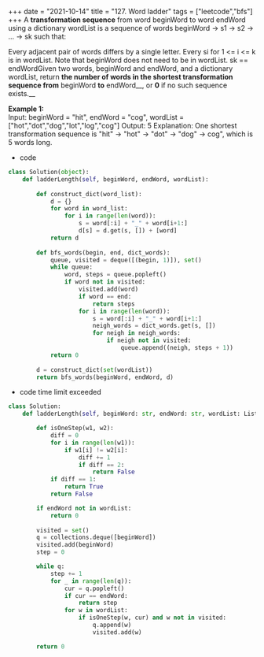 +++ 
date = "2021-10-14"
title = "127. Word ladder"
tags = ["leetcode","bfs"]
+++
A **transformation sequence** from word beginWord to word endWord using a dictionary wordList is a sequence of words beginWord -> s1 -> s2 -> ... -> sk such that:

Every adjacent pair of words differs by a single letter.
Every si for 1 <= i <= k is in wordList. Note that beginWord does not need to be in wordList.
sk == endWordGiven two words, beginWord and endWord, and a dictionary wordList, return __the **number of words** in the **shortest transformation sequence** from__ beginWord __to__ endWord__, or __0__ if no such sequence exists.__
 
**Example 1:**  
Input: beginWord = "hit", endWord = "cog", wordList = ["hot","dot","dog","lot","log","cog"] Output: 5 Explanation: One shortest transformation sequence is "hit" -> "hot" -> "dot" -> "dog" -> cog", which is 5 words long.
- code
```py
class Solution(object):
    def ladderLength(self, beginWord, endWord, wordList):
        
        def construct_dict(word_list):
            d = {}
            for word in word_list:
                for i in range(len(word)):
                    s = word[:i] + "_" + word[i+1:]
                    d[s] = d.get(s, []) + [word]
            return d
            
        def bfs_words(begin, end, dict_words):
            queue, visited = deque([(begin, 1)]), set()
            while queue:
                word, steps = queue.popleft()
                if word not in visited:
                    visited.add(word)
                    if word == end:
                        return steps
                    for i in range(len(word)):
                        s = word[:i] + "_" + word[i+1:]
                        neigh_words = dict_words.get(s, [])
                        for neigh in neigh_words:
                            if neigh not in visited:
                                queue.append((neigh, steps + 1))
            return 0
        
        d = construct_dict(set(wordList))
        return bfs_words(beginWord, endWord, d)
```
- code  time limit exceeded
```py
class Solution:
    def ladderLength(self, beginWord: str, endWord: str, wordList: List[str]) -> int:

        def isOneStep(w1, w2):
            diff = 0
            for i in range(len(w1)):
                if w1[i] != w2[i]:
                    diff += 1
                    if diff == 2:
                        return False
            if diff == 1:
                return True
            return False

        if endWord not in wordList:
            return 0
        
        visited = set()
        q = collections.deque([beginWord])
        visited.add(beginWord)
        step = 0

        while q:
            step += 1
            for _ in range(len(q)):
                cur = q.popleft()
                if cur == endWord:
                    return step
                for w in wordList:
                    if isOneStep(w, cur) and w not in visited:
                        q.append(w)
                        visited.add(w)

        return 0
```
